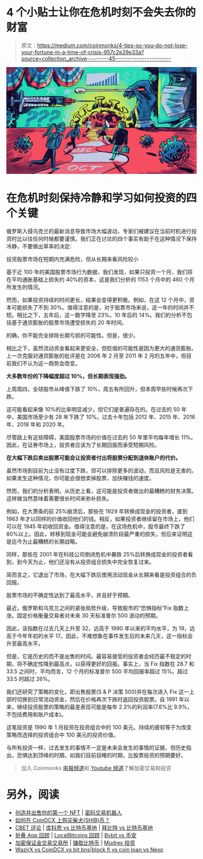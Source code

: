 # 4 个小贴士让你在危机时刻不会失去你的财富

> 原文：<https://medium.com/coinmonks/4-tips-so-you-do-not-lose-your-fortune-in-a-time-of-crisis-957c2e29e33a?source=collection_archive---------45----------------------->

![](img/9f9af639f9cd66c85c5faa8027390968.png)

# 在危机时刻保持冷静和学习如何投资的四个关键

俄罗斯入侵乌克兰的最新消息导致市场大幅波动，专家们被建议在当前时机进行投资时比以往任何时候都要谨慎。我们正在讨论的四个事实有助于在这种情况下保持冷静，不要做出草率的决定:

投资股票市场在短期内充满危险，但从长期来看风险较小

基于近 100 年的美国股票市场行为数据，我们发现，如果只投资一个月，我们将在平均通胀基础上损失约 40%的资本，这是我们分析的 1153 个月中的 460 个月所发生的情况。

然而，如果投资持续的时间更长，结果会变得更积极。例如，在这 12 个月中，资本可能损失了不到 30%。值得注意的是，对于股票市场来说，这一年的时间并不短。相比之下，五年后，这一数字降至 23%。10 年后的 14%。我们的分析不包括基于通货膨胀的股票市场遭受损失的 20 年时间。

的确，你不能完全排除长期亏损的可能性。但是，很少。

相比之下，虽然流动资金看起来更安全，但贬值的可能性是因为更大的通货膨胀。上一次克服对通货膨胀的批评是在 2006 年 2 月至 2011 年 2 月的五年中，但目前我们不认为这一趋势会改变。

**大多数年份的下降幅度超过 10%，但长期表现强劲。**

上周周四，全球股市从峰值下跌了 10%，周五有所回升，但本周早些时候再次下跌。

这可能看起来像 10%的比率明显减少，但它们是普遍存在的。在过去的 50 年中，美国市场至少有 28 年下跌了 10%。过去十年包括 2012 年、2015 年、2016 年、2018 年和 2020 年。

尽管路上有这些障碍，美国股票市场的价值在过去的 50 年里平均每年增长 11%。因此，在证券市场上，投资者应该为了长期回报而承受短期风险。

**在大幅下跌后卖出股票可能会让投资者付出将股票分配到退休账户的代价。**

虽然市场到目前为止没有过度下跌，但可以排除更多的波动，而且风险是无害的。如果发生这种情况，你可能会很想卖掉股票，加快赚钱的速度。

然而，我们的分析表明，从历史上看，这可能是投资者做出的最糟糕的财务决策。这样做当然意味着需要很长时间来弥补损失。

例如，在大萧条的前 25%崩溃后，那些在 1929 年转换成现金的投资者，直到 1963 年才以同样的价值收回他们的钱。相反，如果投资者继续留在市场上，他们可以在 1945 年初收回资金。值得注意的是，在这场危机中，股市最终下跌了 80%以上。因此，转移到现金可能会避免崩溃阶段最严重的损失，但后来证明这是迄今为止最糟糕的长期战略。

同样，那些在 2001 年在科技公司倒闭危机中暴跌 25%后转换成现金的投资者看到，到今天为止，他们还没有从投资组合损失中完全恢复过来。

简而言之，它退出了市场，在大幅下跌后使用流动现金从长期来看是投资组合的负回报。

股票市场的不确定性达到了最高水平，并且好于预期。

最近，俄罗斯和乌克兰之间的紧张局势升级，导致股市的“恐惧指标”Fix 指数上涨。固定价格衡量交易者对未来 30 天标准普尔 500 波动的预期。

因此，该指数在过去几天上升至 32，远高于 1990 年以来的平均水平，为 19，远高于今年年初的水平 17。因此，不难想象在事件发生后的未来几天，这一指标会升至最高水平。

但是，它是历史的而不是出售的时间。最容易接受的投资者会经历最不稳定的时期，将不确定性降到最高点，以获得更好的回报。事实上，当 Fix 指数在 28.7 和 33.5 之间时，平均而言，12 个月的标准普尔 500 平均回报率超过 15%。超过 33.5 时超过 26%。

我们还研究了策略的变化，即出售股票(S & P 决策 500)并在每次进入 Fix 这一上部时切换到日常流动资金，然后在价格再次下跌时返回投资股票。自 1991 年以来，继续投资股票的策略的最差表现可能是每年 2.3%的利润率(7.6%比 9.9%，不包括费用和账户成本)。

这笔投资是 1990 年 1 月投资在投资组合中的 100 美元。持续的疲软等于为改变策略而选择的投资组合中 100 美元的投资价值。

与所有投资一样，过去发生的事情不一定是未来会发生的事情的证据，但历史指出，恐惧达到顶峰的时期，如我们目前目睹的时期，比股票投资的预期要好。

> 加入 Coinmonks [电报频道](https://t.me/coincodecap)和 [Youtube 频道](https://www.youtube.com/c/coinmonks/videos)了解加密交易和投资

# 另外，阅读

*   [创造并出售你的第一个 NFT](https://coincodecap.com/create-nft) | [密码交易机器人](https://coincodecap.com/best-crypto-trading-bots)
*   [如何在 CoinDCX 上购买柴犬(SHIB)币？](https://coincodecap.com/buy-shiba-coindcx)
*   [CBET 评论](https://coincodecap.com/cbet-casino-review) | [库科恩 vs 比特币基地](https://coincodecap.com/kucoin-vs-coinbase) | [拜比特 vs 比特币基地](https://coincodecap.com/bybit-vs-coinbase)
*   [折叠 App 回顾](https://coincodecap.com/fold-app-review) | [LocalBitcoins 回顾](/coinmonks/localbitcoins-review-6cc001c6ed56) | [Bybit vs 币安](https://coincodecap.com/bybit-binance-moonxbt)
*   [加密保证金交易交易所](/coinmonks/crypto-margin-trading-exchanges-428b1f7ad108) | [赚取比特币](/coinmonks/earn-bitcoin-6e8bd3c592d9) | [Mudrex 投资](https://coincodecap.com/mudrex-invest-review-the-best-way-to-invest-in-crypto)
*   [WazirX vs CoinDCX vs bit bns](/coinmonks/wazirx-vs-coindcx-vs-bitbns-149f4f19a2f1)|[block fi vs coin loan vs Nexo](/coinmonks/blockfi-vs-coinloan-vs-nexo-cb624635230d)